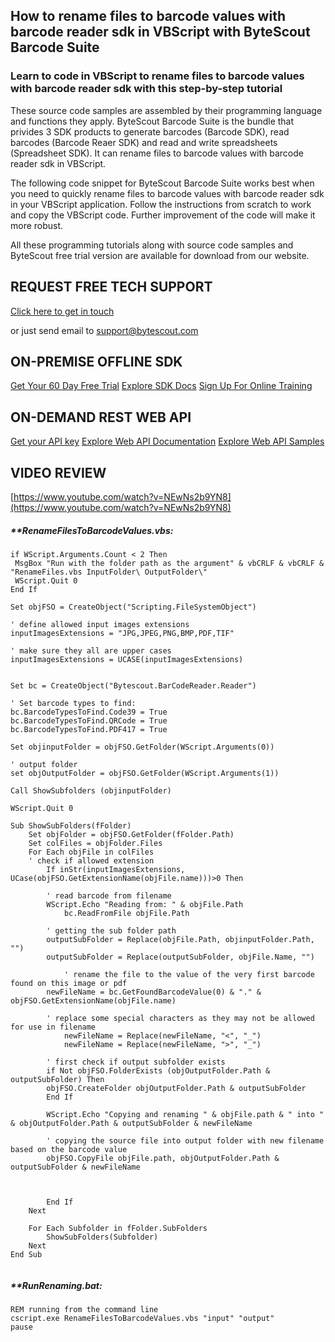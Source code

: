 ## How to rename files to barcode values with barcode reader sdk in VBScript with ByteScout Barcode Suite

### Learn to code in VBScript to rename files to barcode values with barcode reader sdk with this step-by-step tutorial

These source code samples are assembled by their programming language and functions they apply. ByteScout Barcode Suite is the bundle that privides 3  SDK products to generate barcodes (Barcode SDK), read barcodes (Barcode Reaer SDK) and read and write spreadsheets (Spreadsheet SDK). It can rename files to barcode values with barcode reader sdk in VBScript.

The following code snippet for ByteScout Barcode Suite works best when you need to quickly rename files to barcode values with barcode reader sdk in your VBScript application. Follow the instructions from scratch to work and copy the VBScript code. Further improvement of the code will make it more robust.

All these programming tutorials along with source code samples and ByteScout free trial version are available for download from our website.

## REQUEST FREE TECH SUPPORT

[Click here to get in touch](https://bytescout.zendesk.com/hc/en-us/requests/new?subject=ByteScout%20Barcode%20Suite%20Question)

or just send email to [support@bytescout.com](mailto:support@bytescout.com?subject=ByteScout%20Barcode%20Suite%20Question) 

## ON-PREMISE OFFLINE SDK 

[Get Your 60 Day Free Trial](https://bytescout.com/download/web-installer?utm_source=github-readme)
[Explore SDK Docs](https://bytescout.com/documentation/index.html?utm_source=github-readme)
[Sign Up For Online Training](https://academy.bytescout.com/)


## ON-DEMAND REST WEB API

[Get your API key](https://pdf.co/documentation/api?utm_source=github-readme)
[Explore Web API Documentation](https://pdf.co/documentation/api?utm_source=github-readme)
[Explore Web API Samples](https://github.com/bytescout/ByteScout-SDK-SourceCode/tree/master/PDF.co%20Web%20API)

## VIDEO REVIEW

[https://www.youtube.com/watch?v=NEwNs2b9YN8](https://www.youtube.com/watch?v=NEwNs2b9YN8)




<!-- code block begin -->

##### ****RenameFilesToBarcodeValues.vbs:**
    
```
if WScript.Arguments.Count < 2 Then
 MsgBox "Run with the folder path as the argument" & vbCRLF & vbCRLF & "RenameFiles.vbs InputFolder\ OutputFolder\"
 WScript.Quit 0
End If

Set objFSO = CreateObject("Scripting.FileSystemObject")

' define allowed input images extensions
inputImagesExtensions = "JPG,JPEG,PNG,BMP,PDF,TIF"

' make sure they all are upper cases
inputImagesExtensions = UCASE(inputImagesExtensions)


Set bc = CreateObject("Bytescout.BarCodeReader.Reader")

' Set barcode types to find:
bc.BarcodeTypesToFind.Code39 = True
bc.BarcodeTypesToFind.QRCode = True
bc.BarcodeTypesToFind.PDF417 = True

Set objinputFolder = objFSO.GetFolder(WScript.Arguments(0))

' output folder
set objOutputFolder = objFSO.GetFolder(WScript.Arguments(1))

Call ShowSubfolders (objinputFolder)

WScript.Quit 0

Sub ShowSubFolders(fFolder)
    Set objFolder = objFSO.GetFolder(fFolder.Path)
    Set colFiles = objFolder.Files
    For Each objFile in colFiles
	' check if allowed extension
        If inStr(inputImagesExtensions, UCase(objFSO.GetExtensionName(objFile.name)))>0 Then

	    ' read barcode from filename
	    WScript.Echo "Reading from: " & objFile.Path 
            bc.ReadFromFile objFile.Path 

	    ' getting the sub folder path
	    outputSubFolder = Replace(objFile.Path, objinputFolder.Path, "")
	    outputSubFolder = Replace(outputSubFolder, objFile.Name, "")
		
            ' rename the file to the value of the very first barcode found on this image or pdf
	    newFileName = bc.GetFoundBarcodeValue(0) & "." & objFSO.GetExtensionName(objFile.name)

	    ' replace some special characters as they may not be allowed for use in filename
            newFileName = Replace(newFileName, "<", "_")
            newFileName = Replace(newFileName, ">", "_")

	    ' first check if output subfolder exists
 	    if Not objFSO.FolderExists (objOutputFolder.Path & outputSubFolder) Then
		objFSO.CreateFolder objOutputFolder.Path & outputSubFolder
	    End If

	    WScript.Echo "Copying and renaming " & objFile.path & " into " & objOutputFolder.Path & outputSubFolder & newFileName

	    ' copying the source file into output folder with new filename based on the barcode value
	    objFSO.CopyFile objFile.path, objOutputFolder.Path & outputSubFolder & newFileName



        End If
    Next

    For Each Subfolder in fFolder.SubFolders
        ShowSubFolders(Subfolder)
    Next
End Sub


```

<!-- code block end -->    

<!-- code block begin -->

##### ****RunRenaming.bat:**
    
```
REM running from the command line
cscript.exe RenameFilesToBarcodeValues.vbs "input" "output"
pause
```

<!-- code block end -->